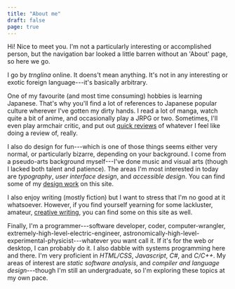 ```yaml
---
title: "About me"
draft: false
page: true
---
```


Hi! Nice to meet you. I'm not a particularly interesting or accomplished person, but the navigation bar looked a little barren without an 'About' page, so here we go.

I go by *trnglina* online. It doens't mean anything. It's not in any interesting or exotic foreign language---it's basically arbitrary.

One of my favourite (and most time consuming) hobbies is learning Japanese. That's why you'll find a lot of references to Japanese popular culture wherever I've gotten my dirty hands. I read a lot of manga, watch quite a bit of anime, and occasionally play a JRPG or two. Sometimes, I'll even play armchair critic, and put out [quick reviews](/tags/quick-review/) of whatever I feel like doing a review of, really.

I also do design for fun---which is one of those things seems either very normal, or particularly bizarre, depending on your background. I come from a pseudo-arts background myself---I've done music and visual arts (though I lacked both talent and patience). The areas I'm most interested in today are *typography*, *user interface design*, and *accessible design*. You can find some of my [design work](/tags/design) on this site.

I also enjoy writing (mostly fiction) but I want to stress that I'm no good at it whatsoever. However, if you find yourself yearning for some lackluster, amateur, [creative writing](/tags/writing), you can find some on this site as well.

Finally, I'm a programmer---software developer, coder, computer-wrangler, extremely-high-level-electric-engineer, astronomically-high-level-experimental-physicist---whatever you want call it. If it's for the web or desktop, I can probably do it. I also dabble with systems programming here and there. I'm very proficient in *HTML/CSS*, *Javascript*, *C#*, and *C/C++*. My areas of interest are *static software analysis*, and *compiler and language design*---though I'm still an undergraduate, so I'm exploring these topics at my own pace.
